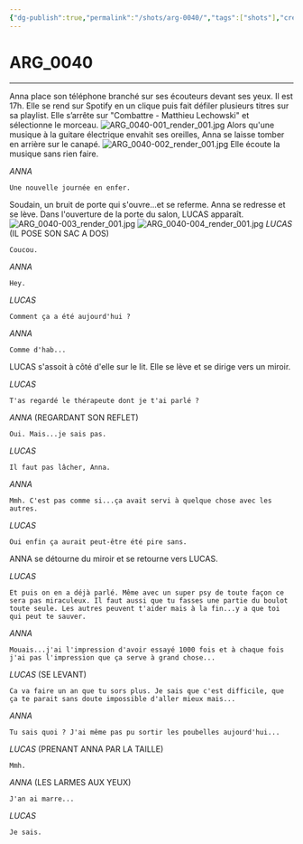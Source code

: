 ```yaml
---
{"dg-publish":true,"permalink":"/shots/arg-0040/","tags":["shots"],"created":"2024-12-19","updated":"2025-01-15"}
---
```



# ARG_0040
---
Anna place son téléphone branché sur ses écouteurs devant ses yeux. Il est 17h. Elle se rend sur Spotify en un clique puis fait défiler plusieurs titres sur sa playlist. Elle s’arrête sur "Combattre - Matthieu Lechowski" et sélectionne le morceau.
![ARG_0040-001_render_001.jpg](/img/user/images/ARG_0040-001_render_001.jpg)
Alors qu'une musique à la guitare électrique envahit ses oreilles, Anna se laisse tomber en arrière sur le canapé.
![ARG_0040-002_render_001.jpg](/img/user/images/ARG_0040-002_render_001.jpg)
Elle écoute la musique sans rien faire.

*ANNA*
```
Une nouvelle journée en enfer.
```
Soudain, un bruit de porte qui s'ouvre...et se referme. Anna se redresse et se lève. Dans l'ouverture de la porte du salon, LUCAS apparaît.
![ARG_0040-003_render_001.jpg](/img/user/images/ARG_0040-003_render_001.jpg)
![ARG_0040-004_render_001.jpg](/img/user/images/ARG_0040-004_render_001.jpg)
*LUCAS* (IL POSE SON SAC A DOS)
```
Coucou.
```
*ANNA* 
```
Hey.
```
*LUCAS* 
```
Comment ça a été aujourd'hui ?
```
*ANNA* 
```
Comme d'hab...
```
LUCAS s'assoit à côté d'elle sur le lit. Elle se lève et se dirige vers un miroir.

*LUCAS* 
```
T'as regardé le thérapeute dont je t'ai parlé ?
```
*ANNA* (REGARDANT SON REFLET)
```
Oui. Mais...je sais pas.
```
*LUCAS* 
```
Il faut pas lâcher, Anna.
```
*ANNA* 
```
Mmh. C'est pas comme si...ça avait servi à quelque chose avec les autres.
```
*LUCAS* 
```
Oui enfin ça aurait peut-être été pire sans.
```
ANNA se détourne du miroir et se retourne vers LUCAS.

*LUCAS* 
```
Et puis on en a déjà parlé. Même avec un super psy de toute façon ce sera pas miraculeux. Il faut aussi que tu fasses une partie du boulot toute seule. Les autres peuvent t'aider mais à la fin...y a que toi qui peut te sauver.
```
*ANNA* 
```
Mouais...j'ai l'impression d'avoir essayé 1000 fois et à chaque fois j'ai pas l'impression que ça serve à grand chose...
```
*LUCAS* (SE LEVANT)
```
Ca va faire un an que tu sors plus. Je sais que c'est difficile, que ça te parait sans doute impossible d'aller mieux mais...
```
*ANNA* 
```
Tu sais quoi ? J'ai même pas pu sortir les poubelles aujourd'hui...
```
*LUCAS*  (PRENANT ANNA PAR LA TAILLE)
```
Mmh.
```
*ANNA* (LES LARMES AUX YEUX)
```
J'an ai marre...
```
*LUCAS* 
```
Je sais.
```

